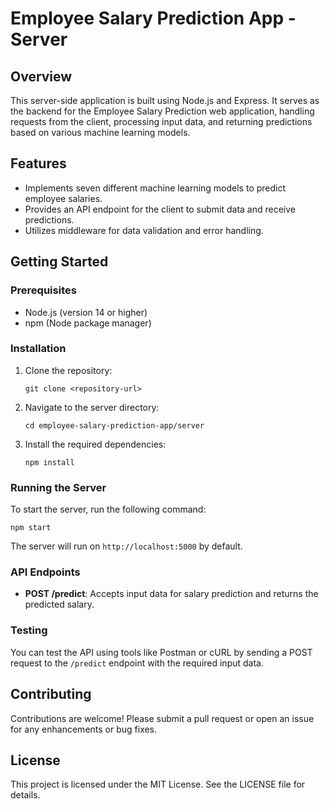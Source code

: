 # Employee Salary Prediction App - Server

## Overview
This server-side application is built using Node.js and Express. It serves as the backend for the Employee Salary Prediction web application, handling requests from the client, processing input data, and returning predictions based on various machine learning models.

## Features
- Implements seven different machine learning models to predict employee salaries.
- Provides an API endpoint for the client to submit data and receive predictions.
- Utilizes middleware for data validation and error handling.

## Getting Started

### Prerequisites
- Node.js (version 14 or higher)
- npm (Node package manager)

### Installation
1. Clone the repository:
   ```
   git clone <repository-url>
   ```
2. Navigate to the server directory:
   ```
   cd employee-salary-prediction-app/server
   ```
3. Install the required dependencies:
   ```
   npm install
   ```

### Running the Server
To start the server, run the following command:
```
npm start
```
The server will run on `http://localhost:5000` by default.

### API Endpoints
- **POST /predict**: Accepts input data for salary prediction and returns the predicted salary.

### Testing
You can test the API using tools like Postman or cURL by sending a POST request to the `/predict` endpoint with the required input data.

## Contributing
Contributions are welcome! Please submit a pull request or open an issue for any enhancements or bug fixes.

## License
This project is licensed under the MIT License. See the LICENSE file for details.